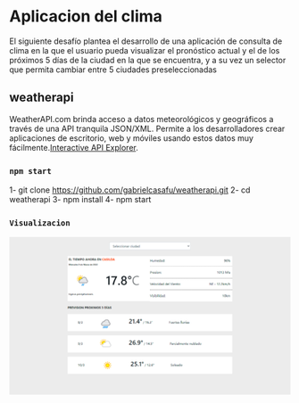 # Aplicacion del clima

El siguiente desafío plantea el desarrollo de una aplicación de consulta de clima en la que
el usuario pueda visualizar el pronóstico actual y el de los próximos 5 días de la ciudad en
la que se encuentra, y a su vez un selector que permita cambiar entre 5 ciudades
preseleccionadas

## weatherapi

WeatherAPI.com brinda acceso a datos meteorológicos y geográficos a través de una API tranquila JSON/XML. Permite a los desarrolladores crear aplicaciones de escritorio, web y móviles usando estos datos muy fácilmente.[Interactive API Explorer](https://www.weatherapi.com/).

### `npm start`

1- git clone https://github.com/gabrielcasafu/weatherapi.git
2- cd weatherapi
3- npm install
4- npm start

### `Visualizacion`
![](public/image.jpg)
